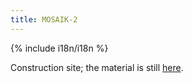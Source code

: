 ```yaml
---
title: MOSAIK-2
---
```


{% include i18n/i18n %}

Construction site; the material is still [here](https://www.tu.berlin/vsp/forschung/projekte/mosaik2).
